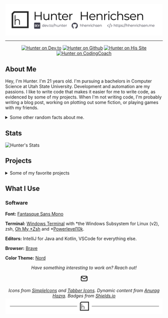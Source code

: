 <p align="center">
<img alt="Hunter Henrichsen's Header" src="https://github.com/hhenrichsen/hhenrichsen/blob/master/banner.png?raw=true "/>
</p>

---
<p align="center">
<a href="https://dev.to/hunter"><img src="https://img.shields.io/badge/dev.to%2F-hunter-151516?style=for-the-badge&amp;logo=dev.to" alt="Hunter on Dev.to"></a>
<a href="https://github.com/hhenrichsen"><img src="https://img.shields.io/badge/github-hhenrichsen-24292e?style=for-the-badge&amp;logo=github" alt="Hunter on Github"></a>
<a href="https://hhenrichsen.me"><img src="https://img.shields.io/badge/website-hhenrichsen.me-24292e?style=for-the-badge&amp;logo=hugo&amp;logoColor=ffffff" alt="Hunter on His Site"></a>
<a href="https://mentors.codingcoach.io/?name=Hunter+Henrichsen"><img src="https://img.shields.io/badge/CodingCoach-Mentor-green?style=for-the-badge" alt="Hunter on CodingCoach"></a>
</p>

## About Me
Hey, I'm Hunter. I'm 21 years old. I'm pursuing a bachelors in Computer
Science at Utah State University. Development and automation are my passions.
I like to write code that makes it easier for me to write code, as evidenced
by some of my projects. When I'm not writing code, I'm probably writing a
blog post, working on plotting out some fiction, or playing games with my
friends.

<details>
<summary>Some other random facts about me.</summary>
    <ul>
        <li>I started writing code seriously when I was about 15, with the
            goal of writing Minecraft mods (I still haven't written any).</li>
        <li>I draw occasionally, but I'm still learning how to do that.</li>
        <li>I listen to Chillstep and Drum and Bass while I code.</li>
    </ul>
</details>

## Stats
![Hunter's Stats](https://github-readme-stats.vercel.app/api?username=hhenrichsen)

## Projects
<details>
    <summary>Some of my favorite projects</summary>

### [ShatteredCore](https://github.com/ShatteredSuite/ShatteredCore)
[![ShatteredCore](https://github-readme-stats.vercel.app/api/pin/?username=ShatteredSuite&repo=ShatteredCore)](https://github.com/ShatteredSuite/ShatteredCore)

![Kotlin](https://img.shields.io/badge/-Kotlin-F18E33?style=for-the-badge&logo=kotlin&logoColor=ffffff) ![Java](https://img.shields.io/badge/-Java-b07219?style=for-the-badge&logo=java&logoColor=ffffff) ![Gradle](https://img.shields.io/badge/-Gradle-e69f56?style=for-the-badge&logo=gradle&logoColor=ffffff)

ShatteredCore is a Spigot plugin and library that abstracts some of my
frustrations with the API away. It also allows me to use Kotlin, one of my
favorite languages, in my projects. Some of the neat things that it does are:
* Abstracts Commands into a nicer tree-based format that automatically
generates tab completions and validates arguments.
* Enforces localization by default. 
* Provides utilities for reading configuration files, sending messages, and converting
 strings into other things.
* Provides interfaces for common CRUD operations, and ways to hook those
 operations into external sources.

### [ZombieAggies.me](https://zaggies.herokuapp.com)
![JavaScript](https://img.shields.io/badge/-JavaScript-yellow?style=for-the-badge&logo=javascript&logoColor=fff) ![PostgreSQL](https://img.shields.io/badge/-PostgreSQL-336791?style=for-the-badge&logo=postgresql&logoColor=ffffff) ![Heroku](https://img.shields.io/badge/-Heroku-430098?style=for-the-badge&logo=heroku&logoColor=ffffff) ![Heroku](https://img.shields.io/badge/-Sass-CC6699?style=for-the-badge&logo=sass&logoColor=ffffff)

ZombieAggies is a website that I wrote for the Humans vs Zombies club at Utah
State University. I built this from the ground up, using JavaScript and the
following libraries:
* [koa](https://github.com/koajs/koa) for the server and routing.
* [knex](https://github.com/knex/knex) for database connections and migrations.
* [pug](https://github.com/pugjs/pug) for templating.
* [sass](https://github.com/sass/sass) for styling.

It automatically deploys itself on commit to Heroku, and to a staging
environment based on branches. It has the following features:
* A tag tracking system (of course!) 
* A user permissions system where admins can grant different permissions to individuals. 
* An asset tracking system that we used to keep track of checked-out bandannas.
* An email verification system. 
* An event system. 
* A content management system used to tell a story over the course of a game. 
* A location ownership system that tallies points based on
the number of minues a point is controlled.
</details>

## What I Use

### Software
**Font:** [Fantasque Sans Mono](https://github.com/belluzj/fantasque-sans)

**Terminal:** [Windows Terminal](https://github.com/microsoft/terminal) with
*the Windows Subsystem for Linux (v2), zsh, 
[Oh My *Zsh](https://github.com/ohmyzsh/ohmyzsh) and
*[Powerlevel10k](https://github.com/romkatv/powerlevel10k). 

**Editors:** IntelliJ for Java and Kotlin, VSCode for everything else.

**Browser:** [Brave](https://brave.com/)

**Color Theme:** [Nord](https://www.nordtheme.com/)

<p align="center">
    <i>Have something interesting to work on? Reach out!</i>
    <p align="center">
        <a href="mailto:hunter.henrichsen@gmail.com" alt="Email"><img src="https://github.com/hhenrichsen/hhenrichsen/blob/master/mail.svg?raw=true" width="25px" height="25px"></a>
    </p>
</p>
<p align="center">
<i>Icons from <a href="https://simpleicons.org/">SimpleIcons</a> and <a href="https://tablericons.com/">Tabber Icons</a>. Dynamic content from <a href="https://dev.to/anuraghazra/dynamically-generated-github-stats-for-your-profile-readme-o4g">Anurag Hazra</a>. Badges from <a href="https://shields.io">Shields.io</a></i>
<img alt="Footer" src="https://github.com/hhenrichsen/hhenrichsen/blob/master/footer.png?raw=true "/>
</p>
